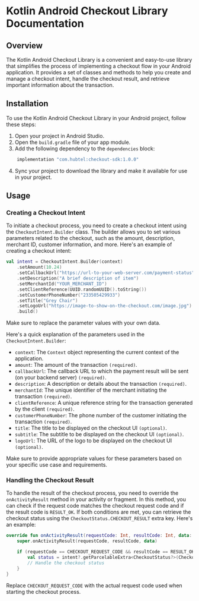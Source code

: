 # Kotlin Android Checkout Library Documentation

## Overview
The Kotlin Android Checkout Library is a convenient and easy-to-use library that simplifies the process of implementing a checkout flow in your Android application. It provides a set of classes and methods to help you create and manage a checkout intent, handle the checkout result, and retrieve important information about the transaction.

## Installation
To use the Kotlin Android Checkout Library in your Android project, follow these steps:

1. Open your project in Android Studio.
2. Open the `build.gradle` file of your app module.
3. Add the following dependency to the `dependencies` block:

 ```groovy
     implementation "com.hubtel:checkout-sdk:1.0.0"
 ```
4. Sync your project to download the library and make it available for use in your project.

## Usage

### Creating a Checkout Intent
To initiate a checkout process, you need to create a checkout intent using the `CheckoutIntent.Builder` class. The builder allows you to set various parameters related to the checkout, such as the amount, description, merchant ID, customer information, and more. Here's an example of creating a checkout intent:

```kotlin
val intent = CheckoutIntent.Builder(context)
    .setAmount(10.24)
    .setCallbackUrl("https://url-to-your-web-server.com/payment-status")
    .setDescription("A brief description of item")
    .setMerchantId("YOUR_MERCHANT_ID")
    .setClientReference(UUID.randomUUID().toString())
    .setCustomerPhoneNumber("233505429933")
    .setTitle("Grey Chair")
    .setLogoUrl("https://image-to-show-on-the-checkout.com/image.jpg")
    .build()
```

Make sure to replace the parameter values with your own data.

Here's a quick explanation of the parameters used in the `CheckoutIntent.Builder`:

- `context`: The `Context` object representing the current context of the application.
- `amount`: The amount of the transaction `(required)`.
- `callbackUrl`: The callback URL to which the payment result will be sent (on your backend server) `(required)`.
- `description`: A description or details about the transaction `(required)`.
- `merchantId`: The unique identifier of the merchant initiating the transaction `(required)`.
- `clientReference`: A unique reference string for the transaction generated by the client `(required)`.
- `customerPhoneNumber`: The phone number of the customer initiating the transaction `(required)`.
- `title`: The title to be displayed on the checkout UI `(optional)`.
- `subtitle`: The subtitle to be displayed on the checkout UI `(optional)`.
- `logoUrl`: The URL of the logo to be displayed on the checkout UI `(optional)`.

Make sure to provide appropriate values for these parameters based on your specific use case and requirements.

### Handling the Checkout Result
To handle the result of the checkout process, you need to override the `onActivityResult` method in your activity or fragment. In this method, you can check if the request code matches the checkout request code and if the result code is `RESULT_OK`. If both conditions are met, you can retrieve the checkout status using the `CheckoutStatus.CHECKOUT_RESULT` extra key. Here's an example:

```kotlin
override fun onActivityResult(requestCode: Int, resultCode: Int, data: Intent?) {
    super.onActivityResult(requestCode, resultCode, data)

    if (requestCode == CHECKOUT_REQUEST_CODE && resultCode == RESULT_OK) {
        val status = intent?.getParcelableExtra<CheckoutStatus?>(CheckoutStatus.CHECKOUT_RESULT)
        // Handle the checkout status
    }
}
```

Replace `CHECKOUT_REQUEST_CODE` with the actual request code used when starting the checkout process.